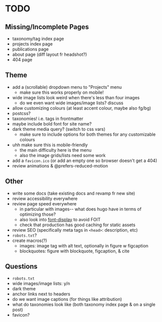 # TODO

## Missing/Incomplete Pages
- taxonomy/tag index page
- projects index page
- publications page
- about page (diff layout fr headshot?)
- 404 page

## Theme
- add a (scrollable) dropdown menu to "Projects" menu
  - make sure this works properly on mobile!
- wide image lists look weird when there's less than four images
  - do we even want wide images/image lists? discuss
- allow customizing colours (at least accent colour, maybe also fg/bg)
- postcss?
- taxonomies! i.e. tags in frontmatter
- maybe include bold font for site name?
- dark theme media query? (switch to css vars)
  - make sure to include options for both themes for any customizable colours
- uhh make sure this is mobile-friendly
  - the main difficulty here is the menu
  - also the image grids/lists need some work
- add a `favicon.ico` (or add an empty one so browser doesn't get a 404)
- review animations & @prefers-reduced-motion

## Other
- write some docs (take existing docs and revamp fr new site)
- review accessibility everywhere
- review page speed everywhere
  - in particular with images-- what does hugo have in terms of optimizing those?
  - also look into [font-display](https://developer.mozilla.org/en-US/docs/Web/CSS/@font-face/font-display) to avoid FOIT
  - check that production has good caching for static assets
- review SEO (specifically meta tags in `<head>`: description, etc)
- `robots.txt`?
- create macros(?)
  - images: image tag with alt text, optionally in figure w figcaption
  - blockquotes: figure with blockquote, figcaption, & cite

## Questions
- `robots.txt`
- wide images/image lists: y/n
- dark theme
- anchor links next to headers
- do we want image captions (for things like attribution)
- what do taxonomies look like (both taxonomy index page & on a single post)
- favicon?
